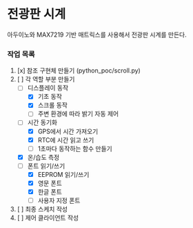 # 전광판 시계

아두이노와 MAX7219 기반 매트릭스를 사용해서 전광판 시계를 만든다.

### 작업 목록
  1. [x] 참조 구현체 만들기 (python_poc/scroll.py)
  2. [ ] 각 역할 부분 만들기
     - [ ] 디스플레이 동작
       - [x] 기초 동작
       - [x] 스크롤 동작
       - [ ] 주변 환경에 따라 밝기 자동 제어
     - [ ] 시간 동기화
       - [x] GPS에서 시간 가져오기
       - [x] RTC에 시간 읽고 쓰기
       - [ ] 1초마다 동작하는 함수 만들기
     - [x] 온/습도 측정
     - [ ] 폰트 읽기/쓰기
       - [x] EEPROM 읽기/쓰기
       - [x] 영문 폰트
       - [x] 한글 폰트
       - [ ] 사용자 지정 폰트
  3. [ ] 최종 스케치 작성 
  4. [ ] 제어 클라이언트 작성
